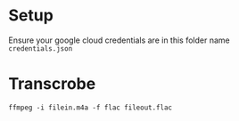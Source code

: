 # Setup

Ensure your google cloud credentials are in this folder name `credentials.json`

# Transcrobe
```
ffmpeg -i filein.m4a -f flac fileout.flac
```
